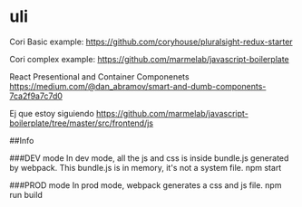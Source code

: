 # uli

Cori Basic example:
https://github.com/coryhouse/pluralsight-redux-starter

Cori complex example: 
https://github.com/marmelab/javascript-boilerplate

React Presentional and Container Componenets
https://medium.com/@dan_abramov/smart-and-dumb-components-7ca2f9a7c7d0

Ej que estoy siguiendo
https://github.com/marmelab/javascript-boilerplate/tree/master/src/frontend/js


##Info

###DEV mode
In dev mode, all the js and css is inside bundle.js generated by webpack. This bundle.js is in memory, it's not a system file.
npm start

###PROD mode
In prod mode, webpack generates a css and js file.
npm run build

